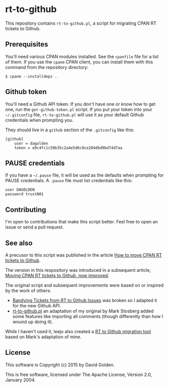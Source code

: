 # rt-to-github

This repository contains `rt-to-github.pl`, a script for migrating CPAN RT
tickets to Github.

## Prerequisites

You'll need various CPAN modules installed.  See the `cpanfile` file
for a list of them.  If you use the `cpanm` CPAN client, you can install
them with this command from the repository directory:

```
$ cpanm --installdeps .
```

## Github token

You'll need a Github API token.  If you don't have one or know how to get
one, run the `get-github-token.pl` script.  If you put your token
into your `~/.gitconfig` file, `rt-to-github.pl` will use it as your
default Github credentials when prompting you.

They should live in a `github` section of the `.gitconfig` like this:

```
[github]
    user = dagolden
    token = e9c4fc1c59b35c2a4e5d6c0ce204dbd9bd74d7aa
```

## PAUSE credentials

If you have a `~/.pause` file, it will be used as the defaults when
prompting for PAUSE credentials.  A `.pause` file must list credentials
like this:

```
user DAGOLDEN
password trustN01
```

## Contributing

I'm open to contributions that make this script better.  Feel free to
open an issue or send a pull request.

## See also

A precusor to this script was published in the article [How to move CPAN RT
tickets to
Github](http://www.dagolden.com/index.php/1938/how-to-move-cpan-rt-tickets-to-github/).

The version in this respository was introduced in a subsequent article,
[Moving CPAN RT tickets to Github, now
improved](http://www.dagolden.com/index.php/2397/moving-rt-tick…b-now-improved/).

The original script and subsequent improvements were based on or inspired
by the work of others:

* [Bandying Tickets from RT to Github
  Issues](http://www.pythian.com/blog/bandying-tickets-from-rt-to-github-issues/)
  was broken so I adapted it for the new Github API.
* [rt-to-github.pl](https://gist.github.com/markstos/5096483) an adaptation
  of my original by Mark Stosberg added some features like importing
  all comments (though differently than how I wound up doing it).

While I haven't used it, leejo also created a [RT to Github migration
tool](https://github.com/leejo/rt-to-github) based on Mark's adaptation of
mine.

## License

This software is Copyright (c) 2015 by David Golden.

This is free software, licensed under The Apache License, Version 2.0,
January 2004.
